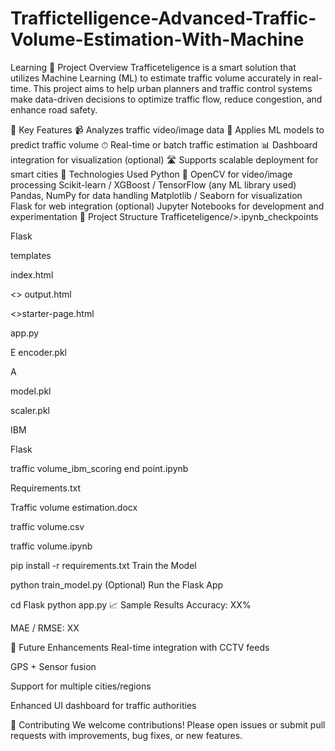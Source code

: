 # Traffictelligence-Advanced-Traffic-Volume-Estimation-With-Machine
Learning
🚦 Project Overview Trafficeteligence is a smart solution that utilizes Machine Learning (ML) to estimate traffic volume accurately in real-time. This project aims to help urban planners and traffic control systems make data-driven decisions to optimize traffic flow, reduce congestion, and enhance road safety.

📌 Key Features 📹 Analyzes traffic video/image data 🧠 Applies ML models to predict traffic volume ⏱ Real-time or batch traffic estimation 📊 Dashboard integration for visualization (optional) 🛣 Supports scalable deployment for smart cities 🧰 Technologies Used Python 🐍 OpenCV for video/image processing Scikit-learn / XGBoost / TensorFlow (any ML library used) Pandas, NumPy for data handling Matplotlib / Seaborn for visualization Flask for web integration (optional) Jupyter Notebooks for development and experimentation 📁 Project Structure Trafficeteligence/>.ipynb_checkpoints

Flask

templates

index.html

<> output.html

<>starter-page.html

app.py

E encoder.pkl

A

model.pkl

scaler.pkl

IBM

Flask

traffic volume_ibm_scoring end point.ipynb

Requirements.txt

Traffic volume estimation.docx

traffic volume.csv

traffic volume.ipynb

pip install -r requirements.txt Train the Model

python train_model.py (Optional) Run the Flask App

cd Flask python app.py 📈 Sample Results Accuracy: XX%

MAE / RMSE: XX

🎯 Future Enhancements Real-time integration with CCTV feeds

GPS + Sensor fusion

Support for multiple cities/regions

Enhanced UI dashboard for traffic authorities

🤝 Contributing We welcome contributions! Please open issues or submit pull requests with improvements, bug fixes, or new features.


